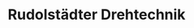 ---
title: "Rudolstädter Drehtechnik"
url: /rudolstadt/rudolstaedter-drehtechnik/
shop: Allgemein
---